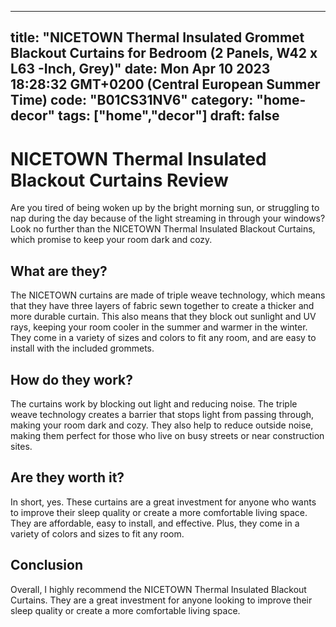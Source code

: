 
---
title: "NICETOWN Thermal Insulated Grommet Blackout Curtains for Bedroom (2 Panels, W42 x L63 -Inch, Grey)" 
date: Mon Apr 10 2023 18:28:32 GMT+0200 (Central European Summer Time)
code: "B01CS31NV6"
category: "home-decor"
tags: ["home","decor"] 
draft: false
---
    
# NICETOWN Thermal Insulated Blackout Curtains Review

Are you tired of being woken up by the bright morning sun, or struggling to nap during the day because of the light streaming in through your windows? Look no further than the NICETOWN Thermal Insulated Blackout Curtains, which promise to keep your room dark and cozy.

## What are they?

The NICETOWN curtains are made of triple weave technology, which means that they have three layers of fabric sewn together to create a thicker and more durable curtain. This also means that they block out sunlight and UV rays, keeping your room cooler in the summer and warmer in the winter. They come in a variety of sizes and colors to fit any room, and are easy to install with the included grommets.

## How do they work?

The curtains work by blocking out light and reducing noise. The triple weave technology creates a barrier that stops light from passing through, making your room dark and cozy. They also help to reduce outside noise, making them perfect for those who live on busy streets or near construction sites.

## Are they worth it?

In short, yes. These curtains are a great investment for anyone who wants to improve their sleep quality or create a more comfortable living space. They are affordable, easy to install, and effective. Plus, they come in a variety of colors and sizes to fit any room.

## Conclusion

Overall, I highly recommend the NICETOWN Thermal Insulated Blackout Curtains. They are a great investment for anyone looking to improve their sleep quality or create a more comfortable living space.